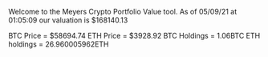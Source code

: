 Welcome to the Meyers Crypto Portfolio Value tool. 
As of 05/09/21 at 01:05:09 our valuation is $168140.13 

BTC Price = $58694.74
 ETH Price = $3928.92
BTC Holdings = 1.06BTC
 ETH holdings = 26.960005962ETH 
